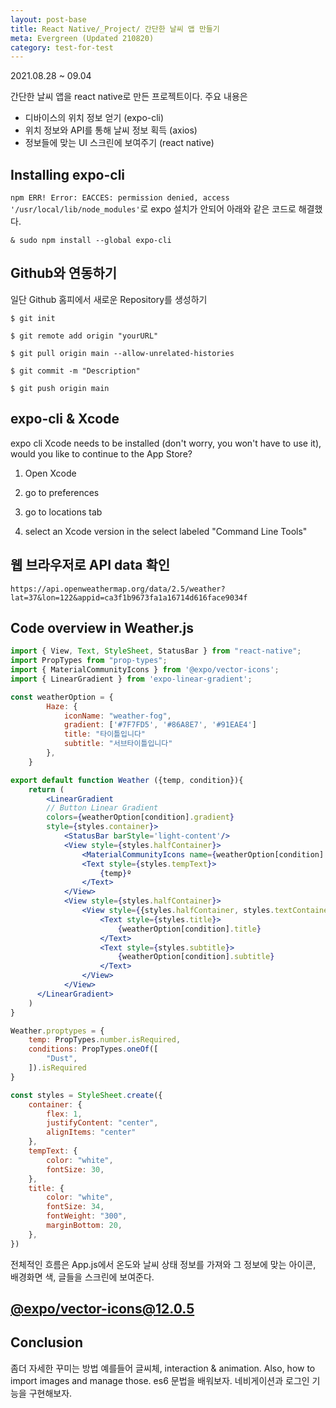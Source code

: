 ```yaml
---
layout: post-base
title: React Native/_Project/ 간단한 날씨 앱 만들기
meta: Evergreen (Updated 210820)
category: test-for-test
---
```

2021.08.28 ~ 09.04

간단한 날씨 앱을 react native로 만든 프로젝트이다. 주요 내용은 
* 디바이스의 위치 정보 얻기 (expo-cli)
* 위치 정보와 API를 통해 날씨 정보 획득 (axios)
* 정보들에 맞는 UI 스크린에 보여주기 (react native)

## Installing expo-cli
`npm ERR! Error: EACCES: permission denied, access '/usr/local/lib/node_modules'`로 expo 설치가 안되어 아래와 같은 코드로 해결했다.

```
& sudo npm install --global expo-cli
```

## Github와 연동하기
일단 Github 홈피에서 새로운 Repository를 생성하기
```
$ git init

$ git remote add origin "yourURL"

$ git pull origin main --allow-unrelated-histories

$ git commit -m "Description"

$ git push origin main
```

## expo-cli & Xcode
expo cli Xcode needs to be installed (don't worry, you won't have to use it), would you like to continue to the App Store?
1. Open Xcode

2. go to preferences

3. go to locations tab

4. select an Xcode version in the select labeled "Command Line Tools"


## 웹 브라우저로 API data 확인
`https://api.openweathermap.org/data/2.5/weather?lat=37&lon=122&appid=ca3f1b9673fa1a16714d616face9034f`

## Code overview in Weather.js
```jsx
import { View, Text, StyleSheet, StatusBar } from "react-native";
import PropTypes from "prop-types";
import { MaterialCommunityIcons } from '@expo/vector-icons';
import { LinearGradient } from 'expo-linear-gradient';

const weatherOption = {
        Haze: {
            iconName: "weather-fog",
            gradient: ['#7F7FD5', '#86A8E7', '#91EAE4']
            title: "타이틀입니다"
            subtitle: "서브타이틀입니다"
        },
    }

export default function Weather ({temp, condition}){
    return (
        <LinearGradient
        // Button Linear Gradient
        colors={weatherOption[condition].gradient}
        style={styles.container}>
            <StatusBar barStyle='light-content'/>
            <View style={styles.halfContainer}>
                <MaterialCommunityIcons name={weatherOption[condition].iconName} size={96} color="white" />
                <Text style={styles.tempText}>    
                    {temp}º
                </Text>
            </View>
            <View style={styles.halfContainer}>
                <View style={{styles.halfContainer, styles.textContainer}}>
                    <Text style={styles.title}>
                        {weatherOption[condition].title}
                    </Text>
                    <Text style={styles.subtitle}>
                        {weatherOption[condition].subtitle}
                    </Text>
                </View>
            </View>
      </LinearGradient>
    )
}

Weather.proptypes = {
    temp: PropTypes.number.isRequired,
    conditions: PropTypes.oneOf([
        "Dust",
    ]).isRequired
}

const styles = StyleSheet.create({
    container: {
        flex: 1,
        justifyContent: "center",
        alignItems: "center"
    },
    tempText: {
        color: "white",
        fontSize: 30,
    },
    title: {
        color: "white",
        fontSize: 34,
        fontWeight: "300",
        marginBottom: 20,
    },
})
```
전체적인 흐름은 App.js에서 온도와 날씨 상태 정보를 가져와 그 정보에 맞는 아이콘, 배경화면 색, 글들을 스크린에 보여준다.

## [@expo/vector-icons@12.0.5](https://icons.expo.fyi/)

## Conclusion
좀더 자세한 꾸미는 방법 예를들어 글씨체, interaction & animation. Also, how to import images and manage those. es6 문법을 배워보자. 네비게이션과 로그인 기능을 구현해보자.